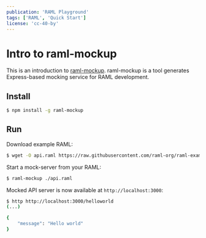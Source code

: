 ```yaml
---
publication: 'RAML Playground'
tags: ['RAML', 'Quick Start']
license: 'cc-40-by'
---
```


# Intro to raml-mockup

This is an introduction to [raml-mockup](https://github.com/tacoss/raml-mockup). raml-mockup is a tool generates Express-based mocking service for RAML development.

## Install


```sh
$ npm install -g raml-mockup
```

## Run

Download example RAML:

```sh
$ wget -O api.raml https://raw.githubusercontent.com/raml-org/raml-examples/master/helloworld/helloworld.raml
```

Start a mock-server from your RAML:

```sh
$ raml-mockup ./api.raml
```

Mocked API server is now available at `http://localhost:3000`:

```sh
$ http http://localhost:3000/helloworld
(...)

{
    "message": "Hello world"
}
```